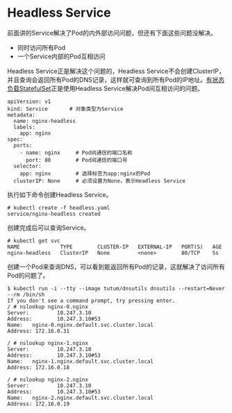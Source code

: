 # Headless Service<a name="cce_10_0398"></a>

前面讲的Service解决了Pod的内外部访问问题，但还有下面这些问题没解决。

-   同时访问所有Pod
-   一个Service内部的Pod互相访问

Headless Service正是解决这个问题的，Headless Service不会创建ClusterIP，并且查询会返回所有Pod的DNS记录，这样就可查询到所有Pod的IP地址。[有状态负载StatefulSet](创建有状态负载(StatefulSet).md)正是使用Headless Service解决Pod间互相访问的问题。

```
apiVersion: v1
kind: Service       # 对象类型为Service
metadata:
  name: nginx-headless
  labels:
    app: nginx
spec:
  ports:
    - name: nginx     # Pod间通信的端口名称
      port: 80        # Pod间通信的端口号
  selector:
    app: nginx        # 选择标签为app:nginx的Pod
  clusterIP: None     # 必须设置为None，表示Headless Service
```

执行如下命令创建Headless Service。

```
# kubectl create -f headless.yaml 
service/nginx-headless created
```

创建完成后可以查询Service。

```
# kubectl get svc
NAME             TYPE        CLUSTER-IP   EXTERNAL-IP   PORT(S)   AGE
nginx-headless   ClusterIP   None         <none>        80/TCP    5s
```

创建一个Pod来查询DNS，可以看到能返回所有Pod的记录，这就解决了访问所有Pod的问题了。

```
$ kubectl run -i --tty --image tutum/dnsutils dnsutils --restart=Never --rm /bin/sh
If you don't see a command prompt, try pressing enter.
/ # nslookup nginx-0.nginx
Server:         10.247.3.10
Address:        10.247.3.10#53
Name:   nginx-0.nginx.default.svc.cluster.local
Address: 172.16.0.31

/ # nslookup nginx-1.nginx
Server:         10.247.3.10
Address:        10.247.3.10#53
Name:   nginx-1.nginx.default.svc.cluster.local
Address: 172.16.0.18

/ # nslookup nginx-2.nginx
Server:         10.247.3.10
Address:        10.247.3.10#53
Name:   nginx-2.nginx.default.svc.cluster.local
Address: 172.16.0.19
```

